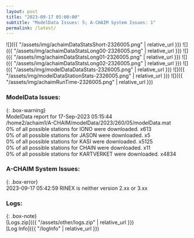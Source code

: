 ```yaml
---
layout: post
title: "2023-09-17 05:00:00"
subtitle: "ModelData Issues: 5; A-CHAIM System Issues: 1"
permalink: /latest/
---
```


![]({{ "/assets/img/achaimDataStatsShort-2326005.png" | relative_url }})
![]({{ "/assets/img/achaimDataStatsLong00-2326005.png" | relative_url }})
![]({{ "/assets/img/achaimDataStatsLong01-2326005.png" | relative_url }})
![]({{ "/assets/img/achaimDataStatsLong02-2326005.png" | relative_url }})
![]({{ "/assets/img/modelDataDataStats-2326005.png" | relative_url }})
![]({{ "/assets/img/modelDataStationStats-2326005.png" | relative_url }})
![]({{ "/assets/img/achaimRunTime-2326005.png" | relative_url }})


### ModelData Issues:  
  
{: .box-warning}  
 ModelData report for 17-Sep-2023 05:15:44   
 /home2/achaim1/A-CHAIM/modelData/2023/260/05/modelData.mat   
 0% of all possible stations for IONO were downloaded. x613   
 0% of all possible stations for JASON were downloaded. x5   
 0% of all possible stations for KASI were downloaded. x5125   
 0% of all possible stations for CHAIN were downloaded. x11   
 0% of all possible stations for KARTVERKET were downloaded. x4834   
  
### A-CHAIM System Issues:  
  
{: .box-error}  
2023-09-17 05:42:59 RINEX is neither version 2.xx or 3.xx  

### Logs:  
  
{: .box-note}  
[Logs.zip]({{ "/assets/other/logs.zip" | relative_url }})  
[Log Info]({{ "/logInfo" | relative_url }})  
